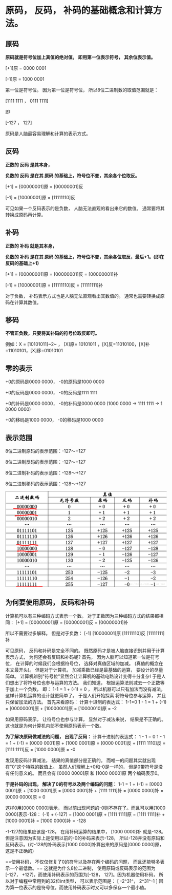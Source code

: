 # 原码， 反码， 补码的基础概念和计算方法。

## 原码

**原码就是符号位加上真值的绝对值， 即用第一位表示符号， 其余位表示值。**

[+1]原 = 0000 0001

[-1]原 = 1000 0001

第一位是符号位。 因为第一位是符号位， 所以8位二进制数的取值范围就是：

[1111 1111 ， 0111 1111]

即

[-127 ， 127]

原码是人脑最容易理解和计算的表示方式。

## 反码

**正数的 反码 是其本身，**

**负数的 反码 是在其 原码 的基础上，符号位不变，其余各个位取反。**

[+1] = [00000001]原 = [00000001]反

[-1] = [10000001]原 = [11111110]反

可见如果一个反码表示的是负数， 人脑无法直观的看出来它的数值。 通常要将其转换成原码再计算。

## 补码

**正数的 补码 就是其本身，**

**负数的 补码 是在其 原码 的基础上，符号位不变，其余各位取反，最后+1。(即在反码的基础上+1)**

[+1] = [00000001]原 = [00000001]反 = [00000001]补

[-1] = [10000001]原 = [11111110]反 = [11111111]补

对于负数， 补码表示方式也是人脑无法直观看出其数值的。 通常也需要转换成原码在计算其数值。

## 移码

**不管正负数，只要将其补码的符号位取反即可。**

例如：X = [10101011]~2~ ， [X]原= 10101011 ，[X]反=11010100，[X]补=11010101，[X]移=01010101

## 零的表示
+0的原码是0000 0000， -0的原码是1000 0000

+0的反码是0000 0000， -0的反码是1111 1111

+0的补码是0000 0000， -0的补码是0000 0000 (1000 0000 -> 1111 1111 -> 1 0000 0000)

+0的移码是1000 0000， -0的移码是1000 0000

## 表示范围

8位二进制原码的表示范围：-127～+127

8位二进制反码的表示范围：-127～+127

8位二进制补码的表示范围：-128～+127

8位二进制移码的表示范围：-128～+127

![](pic/binary_range.png)

## 为何要使用原码， 反码和补码

计算机可以有三种编码方式表示一个数。 对于正数因为三种编码方式的结果都相同：
[+1] = [00000001]原 = [00000001]反 = [00000001]补

所以不需要过多解释。 但是对于负数：
[-1]
[10000001]原
[11111110]反
[11111111]补

可见原码， 反码和补码是完全不同的。 既然原码才是被人脑直接识别并用于计算表示方式， 为何还会有反码和补码呢?
首先， 因为人脑可以知道第一位是符号位， 在计算的时候我们会根据符号位， 选择对真值区域的加减。 (真值的概念在本文最开头)。 但是对于计算机， 加减乘数已经是最基础的运算， 要设计的尽量简单。 计算机辨别"符号位"显然会让计算机的基础电路设计变得十分复杂! 于是人们想出了将符号位也参与运算的方法。 我们知道， 根据运算法则减去一个正数等于加上一个负数， 即： 1-1 = 1 + (-1) = 0 ， 所以机器可以只有加法而没有减法， 这样计算机运算的设计就更简单了。
于是人们开始探索 将符号位参与运算， 并且只保留加法的方法。 首先来看原码：
计算十进制的表达式： 1-1=0
1 - 1 = 1 + (-1) =
[00000001]原 + [10000001]原 =
[10000010]原 = -2

如果用原码表示， 让符号位也参与计算， 显然对于减法来说， 结果是不正确的。这也就是为何计算机内部不使用原码表示一个数。

**为了解决原码做减法的问题， 出现了反码：**
计算十进制的表达式： 1 - 1 = 0
1 - 1 = 1 + (-1) =
[0000 0001]原 + [1000 0001]原 =
[0000 0001]反 + [1111 1110]反 =
[1111 1111]反 = [1000 0000]原 = -0

发现用反码计算减法， 结果的真值部分是正确的。 而唯一的问题其实就出现在"0"这个特殊的数值上。 虽然人们理解上+0和-0是一样的， 但是0带符号是没有任何意义的。 而且会有 [0000 0000]原 和 [1000 0000]原 两个编码表示0。

**于是补码的出现， 解决了0的符号以及两个编码的问题：**
1-1 = 1 + (-1) =
[0000 0001]原 + [1000 0001]原 =
[0000 0001]补 + [1111 1111]补 =
[0000 0000]补 = [0000 0000]原 = 0

这样0用[0000 0000]表示， 而以前出现问题的-0则不存在了。而且可以用[1000 0000]表示-128：
(-1) + (-127) =
[1000 0001]原 + [1111 1111]原 =
[1111 1111]补 + [1000 0001]补 = [1000 0000]补 = -128

-1-127的结果应该是-128， 在用补码运算的结果中， [1000 0000]补 就是-128。 但是注意因为实际上是使用以前的-0的补码来表示-128， 所以-128并没有原码和反码表示。(对-128的补码表示[1000 0000]补算出来的原码是[0000 0000]原， 这是不正确的)

==使用补码， 不仅仅修复了0的符号以及存在两个编码的问题， 而且还能够多表示一个最低数。== 这就是为什么8位二进制， 使用原码或反码表示的范围为[-127， +127]，而使用补码表示的范围为[-128， 127]。因为机器使用补码， 所以对于编程中常用到的32位int类型， 可以表示范围是： [ -2^31^， 2^31^-1 ] 因为第一位表示的是符号位。而使用补码表示时又可以多保存一个最小值。